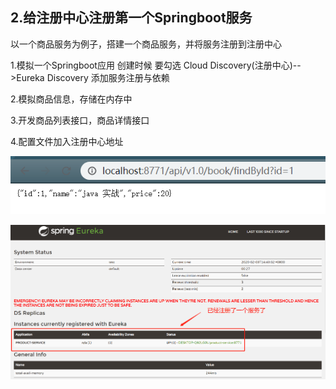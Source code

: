 ## 2.给注册中心注册第一个Springboot服务

以一个商品服务为例子，搭建一个商品服务，并将服务注册到注册中心


1.模拟一个Springboot应用 创建时候 要勾选 Cloud Discovery(注册中心)-->Eureka Discovery  添加服务注册与依赖

2.模拟商品信息，存储在内存中

3.开发商品列表接口，商品详情接口

4.配置文件加入注册中心地址

![](../pic/4.png)


![](../pic/5.png)